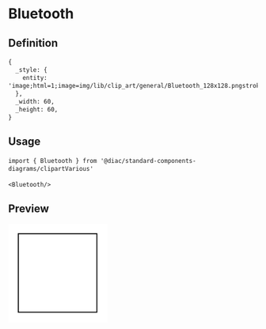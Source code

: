 # Bluetooth

## Definition

```
{
  _style: { 
    entity: 'image;html=1;image=img/lib/clip_art/general/Bluetooth_128x128.pngstrokeColor=none;',
  },
  _width: 60,
  _height: 60,
}
```

## Usage

```
import { Bluetooth } from '@diac/standard-components-diagrams/clipartVarious'

<Bluetooth/>
```

## Preview

<img src="./bluetooth.png" width="200"/>
